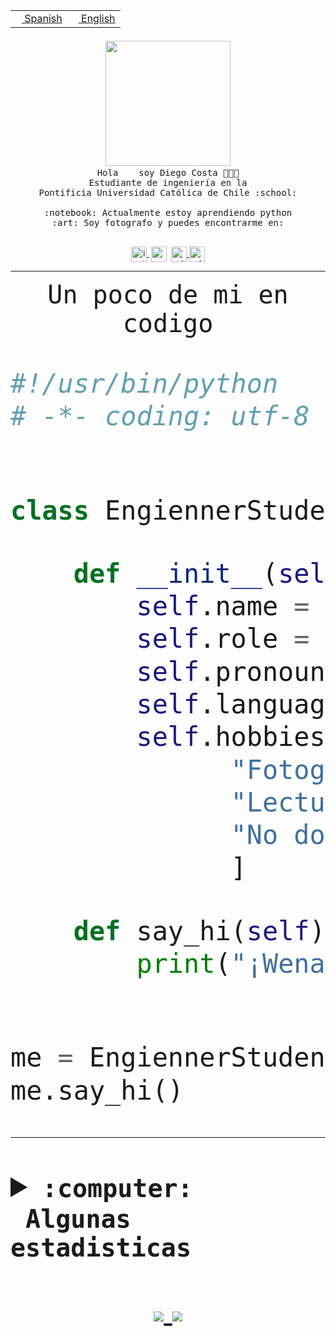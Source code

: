<table border="0"  align="right">
 <tr><td><a href="README.md"><img src="https://upload.wikimedia.org/wikipedia/commons/thumb/8/89/Bandera_de_Espa%C3%B1a.svg/1200px-Bandera_de_Espa%C3%B1a.svg.png" height="10"> Spanish</a></td>
 <td><a href="README.en.md"><img src="https://upload.wikimedia.org/wikipedia/commons/a/a4/Flag_of_the_United_States.svg" height="10"> English</a></td></tr>
</table><br><br><br>


<p align="center">
  <img src="https://github.com/diegocostares/diegocostares/blob/main/Images/aaa2.gif?raw=true" width="200px">
  <br><samp>
    Hola <img src="https://media.giphy.com/media/hvRJCLFzcasrR4ia7z/giphy.gif" width="16px"> soy Diego Costa 👨🏻‍💻<br>
    Estudiante de ingeniería en la <br>
    Pontificia Universidad Católica de Chile :school:<br>
  <br>
    :notebook: Actualmente estoy aprendiendo python <br>
    :art: Soy fotografo y puedes encontrarme en: <br>
  <br></samp>
  
</p>

<p align="center">
   <a href="https://instagram.com/diegocosta_no" target="blank">
    <img 
    align="center" src="https://cdn.jsdelivr.net/npm/simple-icons@3.0.1/icons/instagram.svg" alt="instagram" height="25px" width="25px" />
  </a>
  <a style="border: 3px solid; color: white;"href="https://t.me/diegocosta_no" target="blank">
  <img
  align="center" alt="Telegram" width="25px" src="https://icons-for-free.com/iconfiles/png/512/Telegram-1324888767380505522.png" />
</a>
<a href="https://api.whatsapp.com/send?phone=56971897835&text=Hola!" target="blank">
  <img
  align="center" alt="wtsp" width="25px" src="https://img.icons8.com/pastel-glyph/2x/whatsapp--v2.png" />
</a>
<a href="https://www.linkedin.com/in/diego-costa-786249213/" target="blank">
  <img
  align="center" alt="wtsp" width="25px" src="https://img.icons8.com/metro/452/linkedin.png" />
</a>

  </a>
</p>

---


<p align="center"><font size="25"><samp>Un poco de mi en codigo</samp></front></p>


```python
#!/usr/bin/python
# -*- coding: utf-8 -*-


class EngiennerStudent:

    def __init__(self):
        self.name = "Diego Costa"
        self.role = "Estudiante"
        self.pronouns = "he/him"
        self.language_spoken = ["es_CL", "en_US"]
        self.hobbies = [
              "Fotografia",
              "Lectura",
              "No dormir",
              ]

    def say_hi(self):
        print("¡Wena mundo!")


me = EngiennerStudent()
me.say_hi()
```
---
<details>
  <summary><b><samp>:computer: &nbsp;Algunas estadisticas</samp></b></summary>
  <br/></p>

<!--START_SECTION:waka-->
![Code Time](http://img.shields.io/badge/Code%20Time-443%20hrs%2037%20mins-blue)

**Soy nocturno 🦉** 

```text
🌞 Mañana     6 commits      ░░░░░░░░░░░░░░░░░░░░░░░░░   2.33% 
🌆 Día        107 commits    ██████████░░░░░░░░░░░░░░░   41.47% 
🌃 Tarde      61 commits     ██████░░░░░░░░░░░░░░░░░░░   23.64% 
🌙 Noche      84 commits     ████████░░░░░░░░░░░░░░░░░   32.56%

```
📅 **Soy más productivo los Miércoles** 

```text
Lunes        22 commits     ██░░░░░░░░░░░░░░░░░░░░░░░   8.53% 
Martes       28 commits     ██░░░░░░░░░░░░░░░░░░░░░░░   10.85% 
Miércoles    97 commits     █████████░░░░░░░░░░░░░░░░   37.6% 
Jueves       23 commits     ██░░░░░░░░░░░░░░░░░░░░░░░   8.91% 
Viernes      9 commits      ░░░░░░░░░░░░░░░░░░░░░░░░░   3.49% 
Sábado       31 commits     ███░░░░░░░░░░░░░░░░░░░░░░   12.02% 
Domingo      48 commits     ████░░░░░░░░░░░░░░░░░░░░░   18.6%

```


📊 **Esta semana me dediqué a** 

```text
🐱‍💻 Proyectos: 
T1                       31 hrs 12 mins      ████████████████░░░░░░░░░   66.61% 
T1-e                     4 hrs 45 mins       ██░░░░░░░░░░░░░░░░░░░░░░░   10.17% 
G74_BDD                  2 hrs 37 mins       █░░░░░░░░░░░░░░░░░░░░░░░░   5.59% 
gurobi                   2 hrs 23 mins       █░░░░░░░░░░░░░░░░░░░░░░░░   5.11% 
Unknown Project          1 hr 26 mins        ░░░░░░░░░░░░░░░░░░░░░░░░░   3.07%

```


 Last Updated on 05/05/2022 01:58:18 UTC
<!--END_SECTION:waka-->
  
  

 <p align="center"> <img src="https://github-readme-stats.vercel.app/api?username=diegocostares&show_icons=true&theme=ayu-mirage" alt="abhisheknaiidu" /></p>
 
</details>

<p align=center>
  <a href="https://github.com/diegocostares">
    <img src="https://badges.pufler.dev/visits/diegocostares/diegocostares?style=flat-square&color=black&logo=github">
  </a>
  <a href="https://github.com/diegocostares?tab=repositories">
    <img src="https://badges.pufler.dev/repos/diegocostares?style=flat-square&color=black&logo=github">
  </a>
</p>
